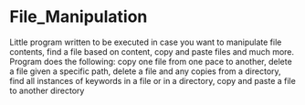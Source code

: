 # File_Manipulation
Little program written to be executed in case you want to manipulate file contents, find a file based on content, copy and paste files and much more.
Program does the following:
copy one file from one pace to another,
delete a file given a specific path,
delete a file and any copies from a directory,
find all instances of keywords in a file or in a directory,
copy and paste a file to another directory
